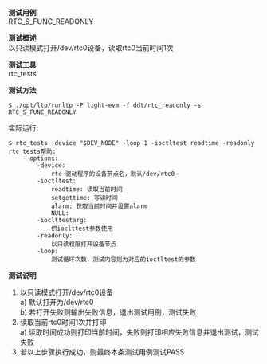 **测试用例**  
RTC_S_FUNC_READONLY  

**测试概述**  
以只读模式打开/dev/rtc0设备，读取rtc0当前时间1次  

**测试工具**  
rtc_tests  

**测试方法**  
```
$ ./opt/ltp/runltp -P light-evm -f ddt/rtc_readonly -s RTC_S_FUNC_READONLY
```
实际运行:  
```
$ rtc_tests -device "$DEV_NODE" -loop 1 -ioctltest readtime -readonly
rtc_tests帮助:
	--options: 
		-device: 
   			rtc 驱动程序的设备节点名，默认/dev/rtc0 
 		-ioctltest:
 			readtime: 读取当前时间
 			setgettime: 写读时间
 			alarm: 获取当前时间并设置alarm
			NULL:
 		-ioclttestarg:
 			供ioclttest参数使用
 		-readonly:
 			以只读权限打开设备节点
 		-loop:
 			测试循环次数，测试内容则为对应的ioctltest的参数
```

**测试说明**  
1. 以只读模式打开/dev/rtc0设备  
    	a) 默认打开为/dev/rtc0  
	b) 若打开失败则输出失败信息，退出测试用例，测试失败  
2. 读取当前rtc0时间1次并打印  
	a) 读取时间成功则打印当前时间，失败则打印相应失败信息并退出测试，测试失败  
3. 若以上步骤执行成功，则最终本条测试用例测试PASS  
